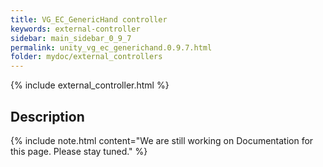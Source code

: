 ```yaml
---
title: VG_EC_GenericHand controller
keywords: external-controller
sidebar: main_sidebar_0_9_7
permalink: unity_vg_ec_generichand.0.9.7.html
folder: mydoc/external_controllers
---
```


{% include external_controller.html %}

## Description 

{% include note.html content="We are still working on Documentation for this page. Please stay tuned." %}